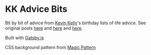 # KK Advice Bits

Bit by bit of advice from [Kevin Kelly](http://kk.org)'s birthday lists of life advice. See original posts [here](https://kk.org/thetechnium/68-bits-of-unsolicited-advice/) and [here](https://kk.org/thetechnium/99-additional-bits-of-unsolicited-advice/) and [here](https://kk.org/thetechnium/103-bits-of-advice-i-wish-i-had-known/).

Built with [Gatsby.js](https://www.gatsbyjs.com/)

CSS background pattern from [Magic Pattern](https://www.magicpattern.design/tools/css-backgrounds)
